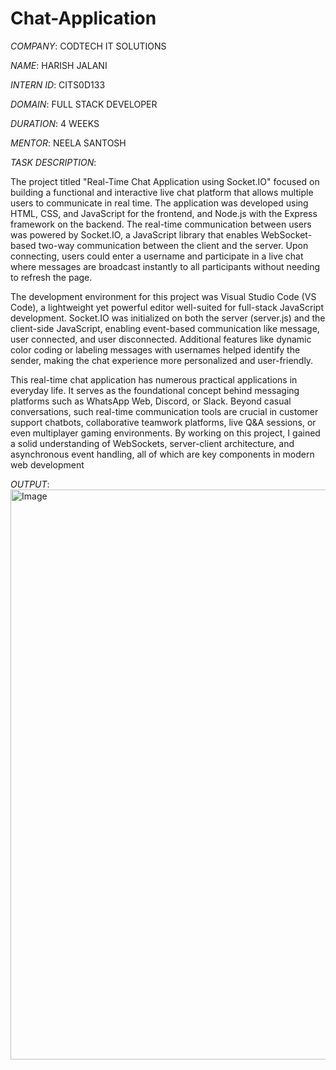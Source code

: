 # Chat-Application

*COMPANY*: CODTECH IT SOLUTIONS

*NAME*: HARISH JALANI

*INTERN ID*: CITS0D133

*DOMAIN*: FULL STACK DEVELOPER

*DURATION*: 4 WEEKS

*MENTOR*: NEELA SANTOSH

*TASK DESCRIPTION*:

The project titled "Real-Time Chat Application using Socket.IO" focused on building a functional and interactive live chat platform that allows multiple users to communicate in real time. The application was developed using HTML, CSS, and JavaScript for the frontend, and Node.js with the Express framework on the backend. The real-time communication between users was powered by Socket.IO, a JavaScript library that enables WebSocket-based two-way communication between the client and the server. Upon connecting, users could enter a username and participate in a live chat where messages are broadcast instantly to all participants without needing to refresh the page.

The development environment for this project was Visual Studio Code (VS Code), a lightweight yet powerful editor well-suited for full-stack JavaScript development. Socket.IO was initialized on both the server (server.js) and the client-side JavaScript, enabling event-based communication like message, user connected, and user disconnected. Additional features like dynamic color coding or labeling messages with usernames helped identify the sender, making the chat experience more personalized and user-friendly.

This real-time chat application has numerous practical applications in everyday life. It serves as the foundational concept behind messaging platforms such as WhatsApp Web, Discord, or Slack. Beyond casual conversations, such real-time communication tools are crucial in customer support chatbots, collaborative teamwork platforms, live Q&A sessions, or even multiplayer gaming environments. By working on this project, I gained a solid understanding of WebSockets, server-client architecture, and asynchronous event handling, all of which are key components in modern web development

*OUTPUT*:
<img width="1917" height="912" alt="Image" src="https://github.com/user-attachments/assets/e192ccda-bc7c-4602-81aa-a9193634f7e0" />
